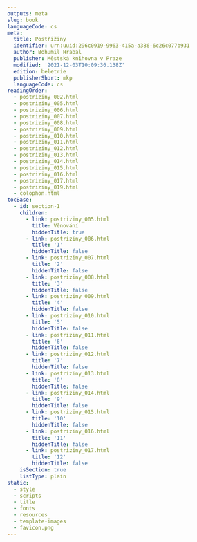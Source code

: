 ```yaml
---
outputs: meta
slug: book
languageCode: cs
meta:
  title: Postřižiny
  identifier: urn:uuid:296c0919-9963-415a-a386-6c26c077b931
  author: Bohumil Hrabal
  publisher: Městská knihovna v Praze
  modified: '2021-12-03T10:09:36.138Z'
  edition: beletrie
  publisherShort: mkp
  languageCode: cs
readingOrder:
  - postriziny_002.html
  - postriziny_005.html
  - postriziny_006.html
  - postriziny_007.html
  - postriziny_008.html
  - postriziny_009.html
  - postriziny_010.html
  - postriziny_011.html
  - postriziny_012.html
  - postriziny_013.html
  - postriziny_014.html
  - postriziny_015.html
  - postriziny_016.html
  - postriziny_017.html
  - postriziny_019.html
  - colophon.html
tocBase:
  - id: section-1
    children:
      - link: postriziny_005.html
        title: Věnování
        hiddenTitle: true
      - link: postriziny_006.html
        title: '1'
        hiddenTitle: false
      - link: postriziny_007.html
        title: '2'
        hiddenTitle: false
      - link: postriziny_008.html
        title: '3'
        hiddenTitle: false
      - link: postriziny_009.html
        title: '4'
        hiddenTitle: false
      - link: postriziny_010.html
        title: '5'
        hiddenTitle: false
      - link: postriziny_011.html
        title: '6'
        hiddenTitle: false
      - link: postriziny_012.html
        title: '7'
        hiddenTitle: false
      - link: postriziny_013.html
        title: '8'
        hiddenTitle: false
      - link: postriziny_014.html
        title: '9'
        hiddenTitle: false
      - link: postriziny_015.html
        title: '10'
        hiddenTitle: false
      - link: postriziny_016.html
        title: '11'
        hiddenTitle: false
      - link: postriziny_017.html
        title: '12'
        hiddenTitle: false
    isSection: true
    listType: plain
static:
  - style
  - scripts
  - title
  - fonts
  - resources
  - template-images
  - favicon.png
---
```

